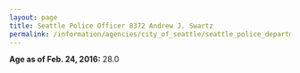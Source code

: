 ```yaml
---
layout: page
title: Seattle Police Officer 8372 Andrew J. Swartz
permalink: /information/agencies/city_of_seattle/seattle_police_department/copbook/8372/
---
```


**Age as of Feb. 24, 2016:** 28.0
